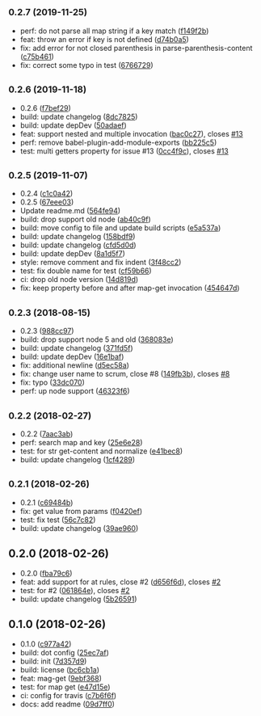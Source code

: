 ## <small>0.2.7 (2019-11-25)</small>

* perf: do not parse all map string if a key match ([f149f2b](https://github.com/Scrum/postcss-map-get/commit/f149f2b))
* feat: throw an error if key is not defined ([d74b0a5](https://github.com/Scrum/postcss-map-get/commit/d74b0a5))
* fix: add error for not closed parenthesis in parse-parenthesis-content ([c75b461](https://github.com/Scrum/postcss-map-get/commit/c75b461))
* fix: correct some typo in test ([6766729](https://github.com/Scrum/postcss-map-get/commit/6766729))



## <small>0.2.6 (2019-11-18)</small>

* 0.2.6 ([f7bef29](https://github.com/Scrum/postcss-map-get/commit/f7bef29))
* build: update changelog ([8dc7825](https://github.com/Scrum/postcss-map-get/commit/8dc7825))
* build: update depDev ([50adaef](https://github.com/Scrum/postcss-map-get/commit/50adaef))
* feat: support nested and multiple invocation ([bac0c27](https://github.com/Scrum/postcss-map-get/commit/bac0c27)), closes [#13](https://github.com/Scrum/postcss-map-get/issues/13)
* perf: remove babel-plugin-add-module-exports ([bb225c5](https://github.com/Scrum/postcss-map-get/commit/bb225c5))
* test: multi getters property for issue #13 ([0cc4f9c](https://github.com/Scrum/postcss-map-get/commit/0cc4f9c)), closes [#13](https://github.com/Scrum/postcss-map-get/issues/13)



## <small>0.2.5 (2019-11-07)</small>

* 0.2.4 ([c1c0a42](https://github.com/Scrum/postcss-map-get/commit/c1c0a42))
* 0.2.5 ([67eee03](https://github.com/Scrum/postcss-map-get/commit/67eee03))
* Update readme.md ([564fe94](https://github.com/Scrum/postcss-map-get/commit/564fe94))
* build: drop support old node ([ab40c9f](https://github.com/Scrum/postcss-map-get/commit/ab40c9f))
* build: move config to file and update build scripts ([e5a537a](https://github.com/Scrum/postcss-map-get/commit/e5a537a))
* build: update changelog ([158bdf9](https://github.com/Scrum/postcss-map-get/commit/158bdf9))
* build: update changelog ([cfd5d0d](https://github.com/Scrum/postcss-map-get/commit/cfd5d0d))
* build: update depDev ([8a1d5f7](https://github.com/Scrum/postcss-map-get/commit/8a1d5f7))
* style: remove comment and fix indent ([3f48cc2](https://github.com/Scrum/postcss-map-get/commit/3f48cc2))
* test: fix double name for test ([cf59b66](https://github.com/Scrum/postcss-map-get/commit/cf59b66))
* ci: drop old node version ([14d819d](https://github.com/Scrum/postcss-map-get/commit/14d819d))
* fix: keep property before and after map-get invocation ([454647d](https://github.com/Scrum/postcss-map-get/commit/454647d))



## <small>0.2.3 (2018-08-15)</small>

* 0.2.3 ([988cc97](https://github.com/Scrum/postcss-map-get/commit/988cc97))
* build: drop support node 5 and old ([368083e](https://github.com/Scrum/postcss-map-get/commit/368083e))
* build: update changelog ([371fd5f](https://github.com/Scrum/postcss-map-get/commit/371fd5f))
* build: update depDev ([16e1baf](https://github.com/Scrum/postcss-map-get/commit/16e1baf))
* fix: additional newline ([d5ec58a](https://github.com/Scrum/postcss-map-get/commit/d5ec58a))
* fix: change user name to scrum, close #8 ([149fb3b](https://github.com/Scrum/postcss-map-get/commit/149fb3b)), closes [#8](https://github.com/Scrum/postcss-map-get/issues/8)
* fix: typo ([33dc070](https://github.com/Scrum/postcss-map-get/commit/33dc070))
* perf: up node support ([46323f6](https://github.com/Scrum/postcss-map-get/commit/46323f6))



## <small>0.2.2 (2018-02-27)</small>

* 0.2.2 ([7aac3ab](https://github.com/Scrum/postcss-map-get/commit/7aac3ab))
* perf: search map and key ([25e6e28](https://github.com/Scrum/postcss-map-get/commit/25e6e28))
* test: for str get-content and normalize ([e41bec8](https://github.com/Scrum/postcss-map-get/commit/e41bec8))
* build: update changelog ([1cf4289](https://github.com/Scrum/postcss-map-get/commit/1cf4289))



## <small>0.2.1 (2018-02-26)</small>

* 0.2.1 ([c69484b](https://github.com/Scrum/postcss-map-get/commit/c69484b))
* fix: get value from params ([f0420ef](https://github.com/Scrum/postcss-map-get/commit/f0420ef))
* test: fix test ([56c7c82](https://github.com/Scrum/postcss-map-get/commit/56c7c82))
* build: update changelog ([39ae960](https://github.com/Scrum/postcss-map-get/commit/39ae960))



## 0.2.0 (2018-02-26)

* 0.2.0 ([fba79c6](https://github.com/Scrum/postcss-map-get/commit/fba79c6))
* feat: add support for at rules, close #2 ([d656f6d](https://github.com/Scrum/postcss-map-get/commit/d656f6d)), closes [#2](https://github.com/Scrum/postcss-map-get/issues/2)
* test: for #2 ([061864e](https://github.com/Scrum/postcss-map-get/commit/061864e)), closes [#2](https://github.com/Scrum/postcss-map-get/issues/2)
* build: update changelog ([5b26591](https://github.com/Scrum/postcss-map-get/commit/5b26591))



## 0.1.0 (2018-02-26)

* 0.1.0 ([c977a42](https://github.com/Scrum/postcss-map-get/commit/c977a42))
* build: dot config ([25ec7af](https://github.com/Scrum/postcss-map-get/commit/25ec7af))
* build: init ([7d357d9](https://github.com/Scrum/postcss-map-get/commit/7d357d9))
* build: license ([bc6cb1a](https://github.com/Scrum/postcss-map-get/commit/bc6cb1a))
* feat: mag-get ([9ebf368](https://github.com/Scrum/postcss-map-get/commit/9ebf368))
* test: for map get ([e47d15e](https://github.com/Scrum/postcss-map-get/commit/e47d15e))
* ci: config for travis ([c7b6f6f](https://github.com/Scrum/postcss-map-get/commit/c7b6f6f))
* docs: add readme ([09d7ff0](https://github.com/Scrum/postcss-map-get/commit/09d7ff0))



